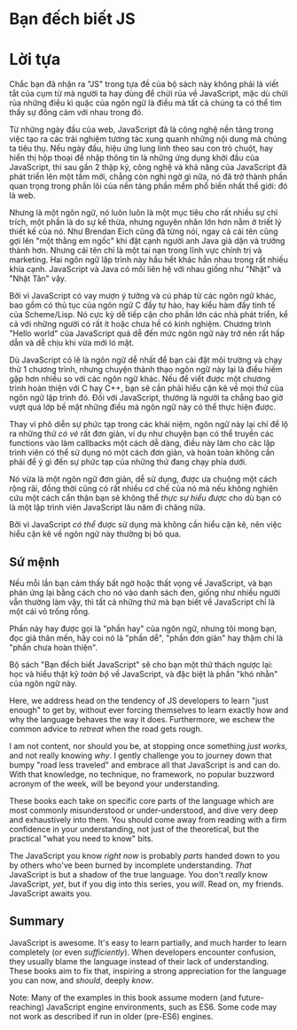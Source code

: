 # Bạn đếch biết JS 
# Lời tựa

Chắc bạn đã nhận ra "JS" trong tựa đề của bộ sách này không phải là viết tắt của cụm từ mà người ta hay dùng để chửi rủa về JavaScript, mặc dù chửi rủa những điều kì quặc của ngôn ngữ là điều mà tất cả chúng ta có thể tìm thấy sự đồng cảm với nhau trong đó.

Từ những ngày đầu của web, JavaScript đã là công nghệ nền tảng trong việc tạo ra các trải nghiệm tương tác xung quanh những nội dung mà chúng ta tiêu thụ. Nếu ngày đầu, hiệu ứng lung linh theo sau con trỏ chuột, hay hiển thị hộp thoại để nhập thông tin là những ứng dụng khởi đầu của JavaScript, thì sau gần 2 thập kỷ, công nghệ và khả năng của JavaScript đã phát triển lên một tầm mới, chẳng còn nghi ngờ gì nữa, nó đã trở thành phần quan trọng trong phần lõi của nền tảng phần mềm phổ biến nhất thế giới: đó là web.

Nhưng là một ngôn ngữ, nó luôn luôn là một mục tiêu cho rất nhiều sự chỉ trích, một phần là do sự kế thừa, nhưng nguyên nhân lớn hơn nằm ở triết lý thiết kế của nó. Như Brendan Eich cũng đã từng nói, ngay cả cái tên cũng gợi lên "một thằng em ngốc" khi đặt cạnh người anh Java già dặn và trưởng thành hơn. Nhưng cái tên chỉ là một tai nạn trong lĩnh vực chính trị và marketing. Hai ngôn ngữ lập trình này hầu hết khác hẳn nhau trong rất nhiều khía cạnh. JavaScript và Java có mối liên hệ với nhau giống như "Nhật" và "Nhật Tân" vậy.

Bởi vì JavaScript có vay mượn ý tưởng và cú pháp từ các ngôn ngữ khác, bao gồm có thủ tục của ngôn ngữ C đầy tự hào, hay kiểu hàm đầy tinh tế của Scheme/Lisp. Nó cực kỳ dễ tiếp cận cho phần lớn các nhà phát triển, kể cả với những người có rất ít hoặc chưa hề có kinh nghiệm. Chương trình "Hello world" của JavaScript quá dễ đến mức ngôn ngữ này trở nên rất hấp dẫn và dễ chịu khi vừa mới ló mặt.

Dù JavaScript có lẽ là ngôn ngữ dễ nhất để bạn cài đặt môi trường và chạy thử 1 chương trình, nhưng chuyện thành thạo ngôn ngữ này lại là điều hiếm gặp hơn nhiều so với các ngôn ngữ khác. Nếu để viết được một chương trình hoàn thiện với C hay C++, bạn sẽ cần phải hiểu cặn kẽ về mọi thứ của ngôn ngữ lập trình đó. Đối với JavaScript, thường là người ta chẳng bao giờ vượt quá lớp bề mặt những điều mà ngôn ngữ này có thể thực hiện được.

Thay vì phô diễn sự phức tạp trong các khái niệm, ngôn ngữ này lại chỉ để lộ ra những thứ *có vẻ* rất đơn giản, ví dụ như chuyện bạn có thể truyền các functions vào làm callbacks một cách dễ dàng, điều này làm cho các lập trình viên có thể sử dụng nó một cách đơn giản, và hoàn toàn không cần phải để ý gì đến sự phức tạp của những thứ đang chạy phía dưới.

Nó vừa là một ngôn ngữ đơn giản, dễ sử dụng, được ưa chuộng một cách rộng rãi, đồng thời cũng có rất nhiều cơ chế của nó mà nếu không nghiên cứu một cách cẩn thận bạn sẽ không thể *thực sự hiểu được* cho dù bạn có là một lập trình viên JavaScript lâu năm đi chăng nữa.

Bởi vì JavaScript *có thể* được sử dụng mà không cần hiểu cặn kẽ, nên việc hiểu cặn kẽ về ngôn ngữ này thường bị bỏ qua.

## Sứ mệnh

Nếu mỗi lần bạn cảm thấy bất ngờ hoặc thất vọng về JavaScript, và bạn phản ứng lại bằng cách cho nó vào danh sách đen, giống như nhiều người vẫn thường làm vậy, thì tất cả những thứ mà bạn biết về JavaScript chỉ là một cái vỏ trống rỗng.

Phần này hay được gọi là "phần hay" của ngôn ngữ, nhưng tôi mong bạn, đọc giả thân mến, hãy coi nó là "phần dễ", "phần đơn giản" hay thậm chí là "phần chưa hoàn thiện".

Bộ sách "Bạn đếch biết JavaScript" sẽ cho bạn một thử thách ngược lại: học và hiểu thật kỹ *toàn bộ* về JavaScript, và đặc biệt là phần "khó nhằn" của ngôn ngữ này.

Here, we address head on the tendency of JS developers to learn "just enough" to get by, without ever forcing themselves to learn exactly how and why the language behaves the way it does. Furthermore, we eschew the common advice to *retreat* when the road gets rough.

I am not content, nor should you be, at stopping once something *just works*, and not really knowing *why*. I gently challenge you to journey down that bumpy "road less traveled" and embrace all that JavaScript is and can do. With that knowledge, no technique, no framework, no popular buzzword acronym of the week, will be beyond your understanding.

These books each take on specific core parts of the language which are most commonly misunderstood or under-understood, and dive very deep and exhaustively into them. You should come away from reading with a firm confidence in your understanding, not just of the theoretical, but the practical "what you need to know" bits.

The JavaScript you know *right now* is probably *parts* handed down to you by others who've been burned by incomplete understanding. *That* JavaScript is but a shadow of the true language. You don't *really* know JavaScript, *yet*, but if you dig into this series, you *will*. Read on, my friends. JavaScript awaits you.

## Summary

JavaScript is awesome. It's easy to learn partially, and much harder to learn completely (or even *sufficiently*). When developers encounter confusion, they usually blame the language instead of their lack of understanding. These books aim to fix that, inspiring a strong appreciation for the language you can now, and *should*, deeply *know*.

Note: Many of the examples in this book assume modern (and future-reaching) JavaScript engine environments, such as ES6. Some code may not work as described if run in older (pre-ES6) engines.
